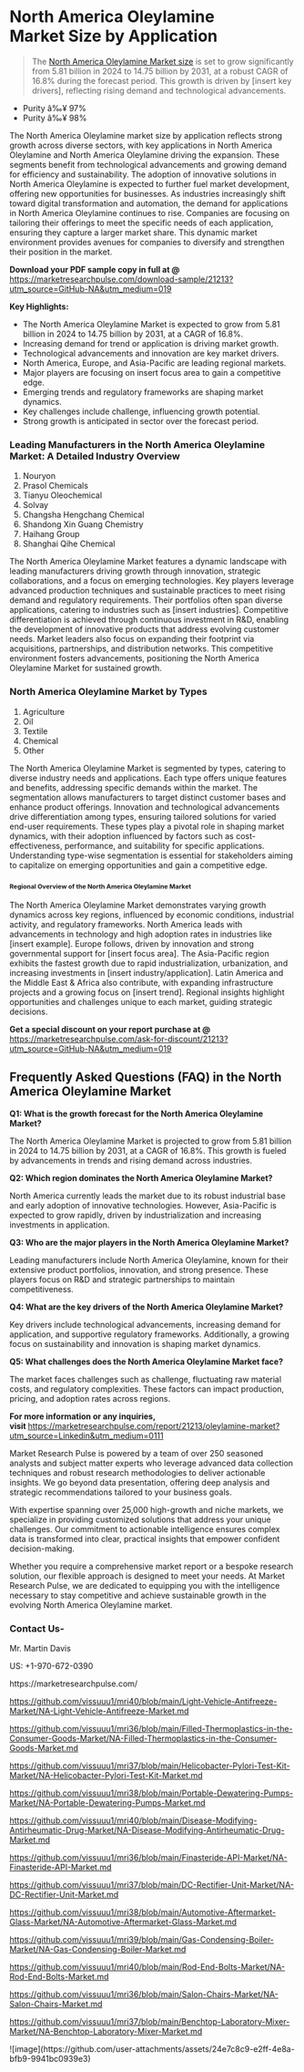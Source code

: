 <h1>North America Oleylamine Market&nbsp;Size by Application</h1><blockquote><p>The <a href="https://marketresearchpulse.com/download-sample/21213?utm_source=GitHub-NA&amp;utm_medium=019">North America Oleylamine Market size</a> is set to grow significantly from 5.81 billion in 2024 to 14.75 billion by 2031, at a robust CAGR of 16.8% during the forecast period. This growth is driven by [insert key drivers], reflecting rising demand and technological advancements.</p></blockquote><ul><li>Purity â‰¥ 97%<li> Purity â‰¥ 98%</li></ul><p>The North America Oleylamine market size by application reflects strong growth across diverse sectors, with key applications in North America Oleylamine and North America Oleylamine driving the expansion. These segments benefit from technological advancements and growing demand for efficiency and sustainability. The adoption of innovative solutions in North America Oleylamine is expected to further fuel market development, offering new opportunities for businesses. As industries increasingly shift toward digital transformation and automation, the demand for applications in North America Oleylamine continues to rise. Companies are focusing on tailoring their offerings to meet the specific needs of each application, ensuring they capture a larger market share. This dynamic market environment provides avenues for companies to diversify and strengthen their position in the market.</p><p><strong>Download your PDF sample copy in full at @ </strong><a href="https://marketresearchpulse.com/download-sample/21213?utm_source=GitHub-NA&amp;utm_medium=019">https://marketresearchpulse.com/download-sample/21213?utm_source=GitHub-NA&amp;utm_medium=019</a></p><p><strong>Key Highlights: </strong></p><ul><li>The North America Oleylamine Market is expected to grow from 5.81 billion in 2024 to 14.75 billion by 2031, at a CAGR of 16.8%.</li><li>Increasing demand for trend or application is driving market growth.</li><li>Technological advancements and innovation are key market drivers.</li><li>North America, Europe, and Asia-Pacific are leading regional markets.</li><li>Major players are focusing on insert focus area to gain a competitive edge.</li><li>Emerging trends and regulatory frameworks are shaping market dynamics.</li><li>Key challenges include challenge, influencing growth potential.</li><li>Strong growth is anticipated in sector over the forecast period.</li></ul><h3>Leading Manufacturers in the North America Oleylamine Market: A Detailed Industry Overview</h3><ol><li>Nouryon</li><li>Prasol Chemicals</li><li>Tianyu Oleochemical</li><li>Solvay</li><li>Changsha Hengchang Chemical</li><li>Shandong Xin Guang Chemistry</li><li>Haihang Group</li><li>Shanghai Qihe Chemical</li></ol><div class="flex max-w-full flex-col flex-grow"><div class="min-h-8 text-message flex w-full flex-col items-end gap-2 whitespace-normal break-words [.text-message+&amp;]:mt-5" dir="auto" data-message-author-role="assistant" data-message-id="fd8432e4-4910-450d-b182-61b7bfb0a01f" data-message-model-slug="gpt-4o"><div class="flex w-full flex-col gap-1 empty:hidden first:pt-[3px]"><div class="markdown prose w-full break-words dark:prose-invert light"><p>The North America Oleylamine Market features a dynamic landscape with leading manufacturers driving growth through innovation, strategic collaborations, and a focus on emerging technologies. Key players leverage advanced production techniques and sustainable practices to meet rising demand and regulatory requirements. Their portfolios often span diverse applications, catering to industries such as [insert industries]. Competitive differentiation is achieved through continuous investment in R&amp;D, enabling the development of innovative products that address evolving customer needs. Market leaders also focus on expanding their footprint via acquisitions, partnerships, and distribution networks. This competitive environment fosters advancements, positioning the North America Oleylamine Market for sustained growth.</p></div></div></div></div><h3>North America Oleylamine Market by Types</h3><ol><li>Agriculture<li> Oil<li> Textile<li> Chemical<li> Other</li></ol><div class="flex max-w-full flex-col flex-grow"><div class="min-h-8 text-message flex w-full flex-col items-end gap-2 whitespace-normal break-words [.text-message+&amp;]:mt-5" dir="auto" data-message-author-role="assistant" data-message-id="084470be-0bb7-4664-bddf-5156b4f41249" data-message-model-slug="gpt-4o-mini"><div class="flex w-full flex-col gap-1 empty:hidden first:pt-[3px]"><div class="markdown prose w-full break-words dark:prose-invert light"><p>The North America Oleylamine Market is segmented by types, catering to diverse industry needs and applications. Each type offers unique features and benefits, addressing specific demands within the market. The segmentation allows manufacturers to target distinct customer bases and enhance product offerings. Innovation and technological advancements drive differentiation among types, ensuring tailored solutions for varied end-user requirements. These types play a pivotal role in shaping market dynamics, with their adoption influenced by factors such as cost-effectiveness, performance, and suitability for specific applications. Understanding type-wise segmentation is essential for stakeholders aiming to capitalize on emerging opportunities and gain a competitive edge.</p></div></div></div></div><h3><span style="font-size: 11px;">Regional Overview of the North America Oleylamine Market</span></h3><div class="flex max-w-full flex-col flex-grow"><div class="min-h-8 text-message flex w-full flex-col items-end gap-2 whitespace-normal break-words [.text-message+&amp;]:mt-5" dir="auto" data-message-author-role="assistant" data-message-id="e9038762-ce64-4e30-91c9-9bd413514231" data-message-model-slug="gpt-4o-mini"><div class="flex w-full flex-col gap-1 empty:hidden first:pt-[3px]"><div class="markdown prose w-full break-words dark:prose-invert light"><p>The North America Oleylamine Market demonstrates varying growth dynamics across key regions, influenced by economic conditions, industrial activity, and regulatory frameworks. North America leads with advancements in technology and high adoption rates in industries like [insert example]. Europe follows, driven by innovation and strong governmental support for [insert focus area]. The Asia-Pacific region exhibits the fastest growth due to rapid industrialization, urbanization, and increasing investments in [insert industry/application]. Latin America and the Middle East &amp; Africa also contribute, with expanding infrastructure projects and a growing focus on [insert trend]. Regional insights highlight opportunities and challenges unique to each market, guiding strategic decisions.</p></div></div></div></div><p><strong>Get a special discount on your report purchase at @ </strong><a href="https://marketresearchpulse.com/ask-for-discount/21213?utm_source=GitHub-NA&amp;utm_medium=019">https://marketresearchpulse.com/ask-for-discount/21213?utm_source=GitHub-NA&amp;utm_medium=019</a></p><h2>Frequently Asked Questions (FAQ) in the North America Oleylamine Market</h2><p><strong>Q1: What is the growth forecast for the North America Oleylamine Market?</strong></p><p>The North America Oleylamine Market is projected to grow from 5.81 billion in 2024 to 14.75 billion by 2031, at a CAGR of 16.8%. This growth is fueled by advancements in trends and rising demand across industries.</p><p><strong>Q2: Which region dominates the North America Oleylamine Market?</strong></p><p>North America currently leads the market due to its robust industrial base and early adoption of innovative technologies. However, Asia-Pacific is expected to grow rapidly, driven by industrialization and increasing investments in application.</p><p><strong>Q3: Who are the major players in the North America Oleylamine Market?</strong></p><p>Leading manufacturers include North America Oleylamine, known for their extensive product portfolios, innovation, and strong presence. These players focus on R&amp;D and strategic partnerships to maintain competitiveness.</p><p><strong>Q4: What are the key drivers of the North America Oleylamine Market?</strong></p><p>Key drivers include technological advancements, increasing demand for application, and supportive regulatory frameworks. Additionally, a growing focus on sustainability and innovation is shaping market dynamics.</p><p><strong>Q5: What challenges does the North America Oleylamine Market face?</strong></p><p>The market faces challenges such as challenge, fluctuating raw material costs, and regulatory complexities. These factors can impact production, pricing, and adoption rates across regions.</p><p><strong>For more information or any inquiries, visit&nbsp;</strong><a href="https://marketresearchpulse.com/report/21213/oleylamine-market?utm_source=Linkedin&utm_medium=0111">https://marketresearchpulse.com/report/21213/oleylamine-market?utm_source=Linkedin&utm_medium=0111</a></p><p>Market Research Pulse is powered by a team of over 250 seasoned analysts and subject matter experts who leverage advanced data collection techniques and robust research methodologies to deliver actionable insights. We go beyond data presentation, offering deep analysis and strategic recommendations tailored to your business goals.</p><p>With expertise spanning over 25,000 high-growth and niche markets, we specialize in providing customized solutions that address your unique challenges. Our commitment to actionable intelligence ensures complex data is transformed into clear, practical insights that empower confident decision-making.</p><p>Whether you require a comprehensive market report or a bespoke research solution, our flexible approach is designed to meet your needs. At Market Research Pulse, we are dedicated to equipping you with the intelligence necessary to stay competitive and achieve sustainable growth in the evolving North America Oleylamine market.</p><h3><strong>Contact Us-</strong></h3><p>Mr. Martin Davis</p><p>US: +1-970-672-0390</p><p>https://marketresearchpulse.com/</p><p><a href="https://github.com/vissuuu1/mri40/blob/main/Light-Vehicle-Antifreeze-Market/NA-Light-Vehicle-Antifreeze-Market.md">https://github.com/vissuuu1/mri40/blob/main/Light-Vehicle-Antifreeze-Market/NA-Light-Vehicle-Antifreeze-Market.md</a></p><p><a href="https://github.com/vissuuu1/mri36/blob/main/Filled-Thermoplastics-in-the-Consumer-Goods-Market/NA-Filled-Thermoplastics-in-the-Consumer-Goods-Market.md">https://github.com/vissuuu1/mri36/blob/main/Filled-Thermoplastics-in-the-Consumer-Goods-Market/NA-Filled-Thermoplastics-in-the-Consumer-Goods-Market.md</a></p><p><a href="https://github.com/vissuuu1/mri37/blob/main/Helicobacter-Pylori-Test-Kit-Market/NA-Helicobacter-Pylori-Test-Kit-Market.md">https://github.com/vissuuu1/mri37/blob/main/Helicobacter-Pylori-Test-Kit-Market/NA-Helicobacter-Pylori-Test-Kit-Market.md</a></p><p><a href="https://github.com/vissuuu1/mri38/blob/main/Portable-Dewatering-Pumps-Market/NA-Portable-Dewatering-Pumps-Market.md">https://github.com/vissuuu1/mri38/blob/main/Portable-Dewatering-Pumps-Market/NA-Portable-Dewatering-Pumps-Market.md</a></p><p><a href="https://github.com/vissuuu1/mri40/blob/main/Disease-Modifying-Antirheumatic-Drug-Market/NA-Disease-Modifying-Antirheumatic-Drug-Market.md">https://github.com/vissuuu1/mri40/blob/main/Disease-Modifying-Antirheumatic-Drug-Market/NA-Disease-Modifying-Antirheumatic-Drug-Market.md</a></p><p><a href="https://github.com/vissuuu1/mri36/blob/main/Finasteride-API-Market/NA-Finasteride-API-Market.md">https://github.com/vissuuu1/mri36/blob/main/Finasteride-API-Market/NA-Finasteride-API-Market.md</a></p><p><a href="https://github.com/vissuuu1/mri37/blob/main/DC-Rectifier-Unit-Market/NA-DC-Rectifier-Unit-Market.md">https://github.com/vissuuu1/mri37/blob/main/DC-Rectifier-Unit-Market/NA-DC-Rectifier-Unit-Market.md</a></p><p><a href="https://github.com/vissuuu1/mri38/blob/main/Automotive-Aftermarket-Glass-Market/NA-Automotive-Aftermarket-Glass-Market.md">https://github.com/vissuuu1/mri38/blob/main/Automotive-Aftermarket-Glass-Market/NA-Automotive-Aftermarket-Glass-Market.md</a></p><p><a href="https://github.com/vissuuu1/mri39/blob/main/Gas-Condensing-Boiler-Market/NA-Gas-Condensing-Boiler-Market.md">https://github.com/vissuuu1/mri39/blob/main/Gas-Condensing-Boiler-Market/NA-Gas-Condensing-Boiler-Market.md</a></p><p><a href="https://github.com/vissuuu1/mri40/blob/main/Rod-End-Bolts-Market/NA-Rod-End-Bolts-Market.md">https://github.com/vissuuu1/mri40/blob/main/Rod-End-Bolts-Market/NA-Rod-End-Bolts-Market.md</a></p><p><a href="https://github.com/vissuuu1/mri36/blob/main/Salon-Chairs-Market/NA-Salon-Chairs-Market.md">https://github.com/vissuuu1/mri36/blob/main/Salon-Chairs-Market/NA-Salon-Chairs-Market.md</a></p><p><a href="https://github.com/vissuuu1/mri37/blob/main/Benchtop-Laboratory-Mixer-Market/NA-Benchtop-Laboratory-Mixer-Market.md">https://github.com/vissuuu1/mri37/blob/main/Benchtop-Laboratory-Mixer-Market/NA-Benchtop-Laboratory-Mixer-Market.md</a></p>
![image](https://github.com/user-attachments/assets/24e7c8c9-e2ff-4e8a-bfb9-9941bc0939e3)
